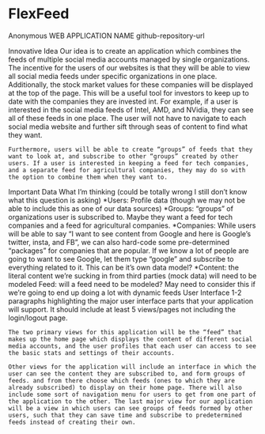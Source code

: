 # FlexFeed
Anonymous
WEB APPLICATION NAME
github-repository-url







Innovative Idea
Our idea is to create an application which combines the feeds of multiple social media accounts managed by single organizations.  The incentive for the users of our websites is that they will be able to view all social media feeds under specific organizations in one place. Additionally, the stock market values for these companies will be displayed at the top of the page. This will be a useful tool for investors to keep up to date with the companies they are invested int. For example, if a user is interested in the social media feeds of Intel, AMD, and NVidia, they can see all of these feeds in one place. The user will not have to navigate to each social media website and further sift through seas of content to find what they want. 

	Furthermore, users will be able to create “groups” of feeds that they want to look at, and subscribe to other “groups” created by other users. If a user is interested in keeping a feed for tech companies, and a separate feed for agricultural companies, they may do so with the option to combine them when they want to. 

Important Data
	What I’m thinking (could be totally wrong I still don’t know what this question is asking)
	*Users: Profile data (though we may not be able to include this as one of our data sources)
	*Groups: “groups” of organizations user is subscribed to. Maybe they want a feed for tech companies and a feed for agricultural companies. 
	*Companies: While users will be able to say “I want to see content from Google and here is Google’s twitter, insta, and FB”, we can also hard-code some pre-determined “packages” for companies that are popular. If we know a lot of people are going to want to see Google, let them type “google” and subscribe to everything related to it. This can be it’s own data model?
	*Content: the literal content we’re sucking in from third parties (mock data) will need to be modeled
	Feed: will a feed need to be modeled? May need to consider this if we’re going to end up doing a lot with dynamic feeds
User Interface
1-2 paragraphs highlighting the major user interface parts that your application will support. It should include at least 5 views/pages not including the login/logout page.

	The two primary views for this application will be the “feed” that makes up the home page which displays the content of different social media accounts, and the user profiles that each user can access to see the basic stats and settings of their accounts.

	Other views for the application will include an interface in which the user can see the content they are subscribed to, and form groups of feeds. and from there choose which feeds (ones to which they are already subscribed) to display on their home page. There will also include some sort of navigation menu for users to get from one part of the application to the other. The last major view for our application will be a view in which users can see groups of feeds formed by other users, such that they can save time and subscribe to predetermined feeds instead of creating their own.

